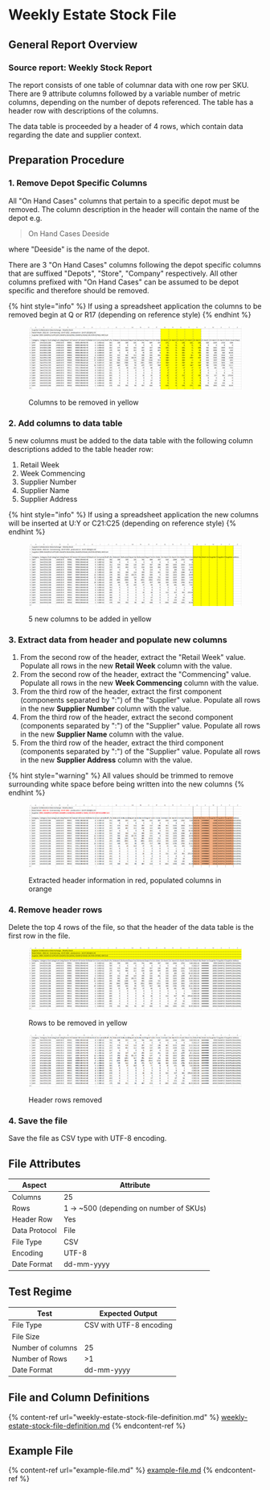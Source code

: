 # Weekly Estate Stock File

## General Report Overview

### Source report: Weekly Stock Report

The report consists of one table of columnar data with one row per SKU. There are 9 attribute columns followed by a variable number of metric columns, depending on the number of depots referenced. The table has a header row with descriptions of the columns.

The data table is proceeded by a header of 4 rows, which contain data regarding the date and supplier context.&#x20;

## Preparation Procedure

### 1. Remove Depot Specific Columns

All "On Hand Cases" columns that pertain to a specific depot must be removed. The column description in the header will contain the name of the depot e.g.

> On Hand Cases Deeside

where "Deeside" is the name of the depot.

There are 3 "On Hand Cases" columns following the depot specific columns that are suffixed  "Depots", "Store", "Company" respectively. All other columns prefixed with "On Hand Cases" can be assumed to be depot specific and therefore should be removed.

{% hint style="info" %}
If using a spreadsheet application the columns to be removed begin at Q or R17 (depending on reference style)
{% endhint %}

<figure><img src="../../.gitbook/assets/image (4).png" alt=""><figcaption><p>Columns to be removed in yellow</p></figcaption></figure>

### 2. Add columns to data table

5 new columns must be added to the data table with the following column descriptions added to the table header row:

1. Retail Week
2. Week Commencing
3. Supplier Number
4. Supplier Name
5. Supplier Address

{% hint style="info" %}
If using a spreadsheet application the new columns will be inserted at U:Y or C21:C25 (depending on reference style)
{% endhint %}

<figure><img src="../../.gitbook/assets/image (3) (2).png" alt=""><figcaption><p>5 new columns to be added in yellow</p></figcaption></figure>

### 3. Extract data from header and populate new columns

1. From the second row of the header, extract the "Retail Week" value.  Populate all rows in the new **Retail Week** column with the value.
2. From the second row of the header, extract the "Commencing" value.  Populate all rows in the new **Week Commencing** column with the value.
3. From the third row of the header, extract the first component (components separated by ":") of the "Supplier" value.  Populate all rows in the new **Supplier Number** column with the value.
4. From the third row of the header, extract the second component (components separated by ":") of the "Supplier" value.  Populate all rows in the new **Supplier Name** column with the value.
5. From the third row of the header, extract the third component (components separated by ":") of the "Supplier" value.  Populate all rows in the new **Supplier Address** column with the value.

{% hint style="warning" %}
All values should be trimmed to remove surrounding white space before being written into the new columns
{% endhint %}

<figure><img src="../../.gitbook/assets/image (2).png" alt=""><figcaption><p>Extracted header information in red, populated columns in orange</p></figcaption></figure>

### 4. Remove header rows

Delete the top 4 rows of the file, so that the header of the data table is the first row in the file.

<figure><img src="../../.gitbook/assets/image (7) (1).png" alt=""><figcaption><p>Rows to be removed in yellow</p></figcaption></figure>

<figure><img src="../../.gitbook/assets/image (6).png" alt=""><figcaption><p>Header rows removed</p></figcaption></figure>

### 4. Save the file

Save the file as CSV type with UTF-8 encoding.

## File Attributes

| Aspect        | Attribute                                |
| ------------- | ---------------------------------------- |
| Columns       | 25                                       |
| Rows          | 1 -> \~500 (depending on number of SKUs) |
| Header Row    | Yes                                      |
| Data Protocol | File                                     |
| File Type     | CSV                                      |
| Encoding      | UTF-8                                    |
| Date Format   | dd-mm-yyyy                               |

## Test Regime

| Test              | Expected Output         |
| ----------------- | ----------------------- |
| File Type         | CSV with UTF-8 encoding |
| File Size         |                         |
| Number of columns | 25                      |
| Number of Rows    | >1                      |
| Date Format       | dd-mm-yyyy              |

## File and Column Definitions

{% content-ref url="weekly-estate-stock-file-definition.md" %}
[weekly-estate-stock-file-definition.md](weekly-estate-stock-file-definition.md)
{% endcontent-ref %}

## Example File

{% content-ref url="example-file.md" %}
[example-file.md](example-file.md)
{% endcontent-ref %}
